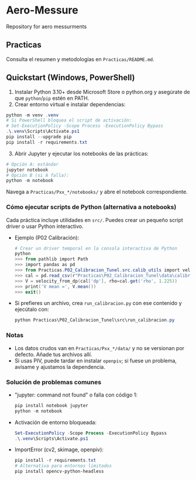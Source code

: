 # Aero-Messure
 Repository for aero messurments
 
 
 ## Practicas
 Consulta el resumen y metodologías en `Practicas/README.md`.
 
 ## Quickstart (Windows, PowerShell)
 
 1. Instalar Python 3.10+ desde Microsoft Store o python.org y asegúrate de que `python`/`pip` estén en PATH.
 2. Crear entorno virtual e instalar dependencias:
 
 ```powershell
 python -m venv .venv
 # Si PowerShell bloquea el script de activación:
 # Set-ExecutionPolicy -Scope Process -ExecutionPolicy Bypass
 .\.venv\Scripts\Activate.ps1
 pip install --upgrade pip
 pip install -r requirements.txt
 ```
 
 3. Abrir Jupyter y ejecutar los notebooks de las prácticas:
 
 ```powershell
 # Opción A: estándar
 jupyter notebook
 # Opción B (si A falla):
 python -m notebook
 ```
 
 Navega a `Practicas/Pxx_*/notebooks/` y abre el notebook correspondiente.
 
 ### Cómo ejecutar scripts de Python (alternativa a notebooks)
 Cada práctica incluye utilidades en `src/`. Puedes crear un pequeño script driver o usar Python interactivo.
 
 - Ejemplo (P02 Calibración):
   ```powershell
   # Crear un driver temporal en la consola interactiva de Python
   python
   >>> from pathlib import Path
   >>> import pandas as pd
   >>> from Practicas.P02_Calibracion_Tunel.src.calib_utils import velocity_from_dp
   >>> cal = pd.read_csv(r"Practicas\P02_Calibracion_Tunel\data\calibracion.csv")
   >>> V = velocity_from_dp(cal['dp'], rho=cal.get('rho', 1.225))
   >>> print('V mean =', V.mean())
   >>> exit()
   ```
 
 - Si prefieres un archivo, crea `run_calibracion.py` con ese contenido y ejecútalo con:
   ```powershell
   python Practicas\P02_Calibracion_Tunel\src\run_calibracion.py
   ```
 
 ### Notas
 - Los datos crudos van en `Practicas/Pxx_*/data/` y no se versionan por defecto. Añade tus archivos allí.
 - Si usas PIV, puede tardar en instalar `openpiv`; si fuese un problema, avísame y ajustamos la dependencia.
 
 ### Solución de problemas comunes
 - "jupyter: command not found" o falla con código 1:
   ```powershell
   pip install notebook jupyter
   python -m notebook
   ```
 - Activación de entorno bloqueada:
   ```powershell
   Set-ExecutionPolicy -Scope Process -ExecutionPolicy Bypass
   .\.venv\Scripts\Activate.ps1
   ```
 - ImportError (cv2, skimage, openpiv):
   ```powershell
   pip install -r requirements.txt
   # Alternativa para entornos limitados
   pip install opencv-python-headless
   ```
